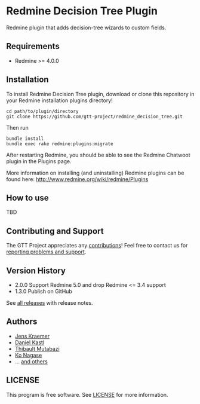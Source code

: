 # Redmine Decision Tree Plugin

Redmine plugin that adds decision-tree wizards to custom fields.

## Requirements

 - Redmine >= 4.0.0

## Installation

To install Redmine Decision Tree plugin, download or clone this repository in your Redmine installation plugins directory!

```
cd path/to/plugin/directory
git clone https://github.com/gtt-project/redmine_decision_tree.git
```

Then run

```
bundle install
bundle exec rake redmine:plugins:migrate
```

After restarting Redmine, you should be able to see the Redmine Chatwoot plugin in the Plugins page.

More information on installing (and uninstalling) Redmine plugins can be found here: http://www.redmine.org/wiki/redmine/Plugins

## How to use

TBD

## Contributing and Support

The GTT Project appreciates any [contributions](https://github.com/gtt-project/.github/blob/main/CONTRIBUTING.md)! Feel free to contact us for [reporting problems and support](https://github.com/gtt-project/.github/blob/main/CONTRIBUTING.md).

## Version History

- 2.0.0 Support Redmine 5.0 and drop Redmine <= 3.4 support
- 1.3.0 Publish on GitHub

See [all releases](https://github.com/gtt-project/redmine_decision_tree/releases) with release notes.

## Authors

- [Jens Kraemer](https://github.com/jkraemer)
- [Daniel Kastl](https://github.com/dkastl)
- [Thibault Mutabazi](https://github.com/eyewritecode)
- [Ko Nagase](https://github.com/sanak)
- ... [and others](https://github.com/gtt-project/redmine_decision_tree/graphs/contributors)

## LICENSE

This program is free software. See [LICENSE](LICENSE) for more information.
